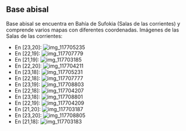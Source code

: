 ## Base abisal
Base abisal se encuentra en Bahía de Sufokia (Salas de las corrientes) y comprende varios mapas con diferentes coordenadas.
Imágenes de las Salas de las corrientes:
- En [23,20]: ![img_117705235](https://media.discordapp.net/attachments/1115311447145193482/1115321053472882728/117705235.jpg)
- En [22,19]: ![img_117707779](https://media.discordapp.net/attachments/1115311447145193482/1115321083239862282/117707779.jpg)
- En [21,19]: ![img_117703185](https://media.discordapp.net/attachments/1115311447145193482/1115320988024983602/117703185.jpg)
- En [22,20]: ![img_117704211](https://media.discordapp.net/attachments/1115311447145193482/1115321023408111736/117704211.jpg)
- En [23,18]: ![img_117705231](https://media.discordapp.net/attachments/1115311447145193482/1115321051237318738/117705231.jpg)
- En [22,18]: ![img_117707777](https://media.discordapp.net/attachments/1115311447145193482/1115321081797029918/117707777.jpg)
- En [23,19]: ![img_117708803](https://media.discordapp.net/attachments/1115311447145193482/1115321114370002994/117708803.jpg)
- En [22,18]: ![img_117704207](https://media.discordapp.net/attachments/1115311447145193482/1115321019511607436/117704207.jpg)
- En [23,18]: ![img_117708801](https://media.discordapp.net/attachments/1115311447145193482/1115321112411258890/117708801.jpg)
- En [22,19]: ![img_117704209](https://media.discordapp.net/attachments/1115311447145193482/1115321021050929343/117704209.jpg)
- En [21,20]: ![img_117703187](https://media.discordapp.net/attachments/1115311447145193482/1115320989736259786/117703187.jpg)
- En [23,20]: ![img_117708805](https://media.discordapp.net/attachments/1115311447145193482/1115321116056092763/117708805.jpg)
- En [21,18]: ![img_117703183](https://media.discordapp.net/attachments/1115311447145193482/1115320986049450014/117703183.jpg)